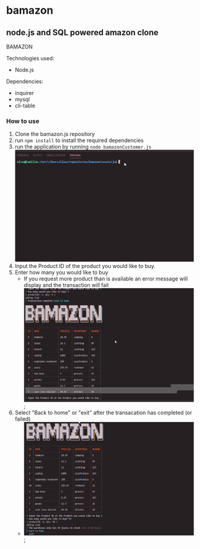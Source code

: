 # bamazon
## node.js and SQL powered amazon clone

BAMAZON

Technologies used:

* Node.js

Dependencies:
* inquirer
* mysql
* cli-table
  

### How to use

1. Clone the bamazon.js repository
2. run ```npm install``` to install the required dependencies
3. run the application by running ```node bamazonCustomer.js```
![node run gif](./assets/media/homework_9-21-19.gif)
4. Input the Product ID of the product you would like to buy.
5. Enter how many you would like to buy
    * If you request more product than is available an error message will display and the transaction will fail
    ![tranasction failure gif](./assets/media/transaction_failure.gif);
6. Select "Back to home" or "exit" after the transacation has completed (or failed)
   * ![transaction success gif](./assets/media/transaction_success.gif);
